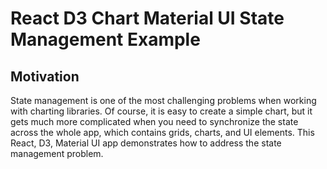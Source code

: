 # React D3 Chart Material UI State Management Example

## Motivation

State management is one of the most challenging problems when working with charting libraries. Of course, it is easy to create a simple chart, but it gets much more complicated when you need to synchronize the state across the whole app, which contains grids, charts, and UI elements. This React, D3, Material UI app demonstrates how to address the state management problem.
